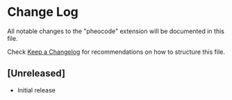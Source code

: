 # Change Log

All notable changes to the "pheocode" extension will be documented in this file.

Check [Keep a Changelog](http://keepachangelog.com/) for recommendations on how to structure this file.

## [Unreleased]

- Initial release